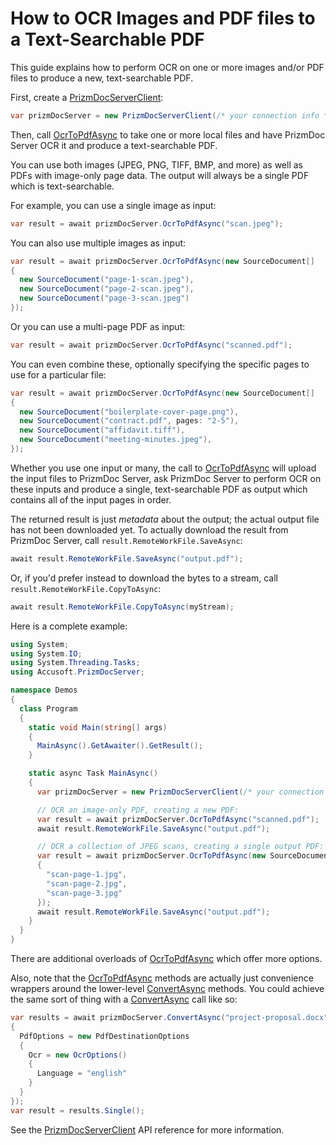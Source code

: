 # How to OCR Images and PDF files to a Text-Searchable PDF

This guide explains how to perform OCR on one or more images and/or PDF files to
produce a new, text-searchable PDF.

First, create a [PrizmDocServerClient]:

```csharp
var prizmDocServer = new PrizmDocServerClient(/* your connection info */);
```

Then, call [OcrToPdfAsync] to take one or more local files and have PrizmDoc Server
OCR it and produce a text-searchable PDF.

You can use both images (JPEG, PNG, TIFF, BMP, and more) as well as PDFs with
image-only page data. The output will always be a single PDF which is
text-searchable.

For example, you can use a single image as input:

```csharp
var result = await prizmDocServer.OcrToPdfAsync("scan.jpeg");
```

You can also use multiple images as input:

```csharp
var result = await prizmDocServer.OcrToPdfAsync(new SourceDocument[]
{
  new SourceDocument("page-1-scan.jpeg"),
  new SourceDocument("page-2-scan.jpeg"),
  new SourceDocument("page-3-scan.jpeg")
});
```

Or you can use a multi-page PDF as input:

```csharp
var result = await prizmDocServer.OcrToPdfAsync("scanned.pdf");
```

You can even combine these, optionally specifying the specific pages to use for
a particular file:

```csharp
var result = await prizmDocServer.OcrToPdfAsync(new SourceDocument[]
{
  new SourceDocument("boilerplate-cover-page.png"),
  new SourceDocument("contract.pdf", pages: "2-5"),
  new SourceDocument("affidavit.tiff"),
  new SourceDocument("meeting-minutes.jpeg"),
});
```

Whether you use one input or many, the call to [OcrToPdfAsync] will upload the input
files to PrizmDoc Server, ask PrizmDoc Server to perform OCR on these inputs and
produce a single, text-searchable PDF as output which contains all of the input
pages in order.

The returned result is just _metadata_ about the output; the actual output file
has not been downloaded yet. To actually download the result from PrizmDoc
Server, call `result.RemoteWorkFile.SaveAsync`:
```csharp
await result.RemoteWorkFile.SaveAsync("output.pdf");
```

Or, if you'd prefer instead to download the bytes to a stream, call
`result.RemoteWorkFile.CopyToAsync`:

```csharp
await result.RemoteWorkFile.CopyToAsync(myStream);
```

Here is a complete example:

```csharp
using System;
using System.IO;
using System.Threading.Tasks;
using Accusoft.PrizmDocServer;

namespace Demos
{
  class Program
  {
    static void Main(string[] args)
    {
      MainAsync().GetAwaiter().GetResult();
    }

    static async Task MainAsync()
    {
      var prizmDocServer = new PrizmDocServerClient(/* your connection info */);

      // OCR an image-only PDF, creating a new PDF:
      var result = await prizmDocServer.OcrToPdfAsync("scanned.pdf");
      await result.RemoteWorkFile.SaveAsync("output.pdf");

      // OCR a collection of JPEG scans, creating a single output PDF:
      var result = await prizmDocServer.OcrToPdfAsync(new SourceDocument[]
      {
        "scan-page-1.jpg",
        "scan-page-2.jpg",
        "scan-page-3.jpg"
      });
      await result.RemoteWorkFile.SaveAsync("output.pdf");
    }
  }
}
```

There are additional overloads of [OcrToPdfAsync] which offer more options.

Also, note that the [OcrToPdfAsync] methods are actually just convenience
wrappers around the lower-level [ConvertAsync] methods. You could achieve the
same sort of thing with a [ConvertAsync] call like so:

```csharp
var results = await prizmDocServer.ConvertAsync("project-proposal.docx", new DestinationOptions(DestinationFileFormat.Pdf)
{
  PdfOptions = new PdfDestinationOptions
  {
    Ocr = new OcrOptions()
    {
      Language = "english"
    }
  }
});
var result = results.Single();
```

See the [PrizmDocServerClient] API reference for more information.

[PrizmDocServerClient]: xref:Accusoft.PrizmDocServer.PrizmDocServerClient
[Conversion.Result]: xref:Accusoft.PrizmDocServer.Conversion.Result
[Result]: xref:Accusoft.PrizmDocServer.Conversion.Result
[OcrToPdfAsync]: xref:Accusoft.PrizmDocServer.PrizmDocServerClient.OcrToPdfAsync(System.String)
[ConvertAsync]: xref:Accusoft.PrizmDocServer.PrizmDocServerClient.ConvertAsync(System.Collections.Generic.IEnumerable{Accusoft.PrizmDocServer.Conversion.SourceDocument},Accusoft.PrizmDocServer.Conversion.DestinationOptions)
